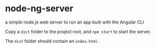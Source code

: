 # node-ng-server
a simple node.js web server to run an app built with the Angular CLI

Copy a `dist` folder to the project root, and `npm start` to start the server.

The `dist` folder should contain an `index.html`.
